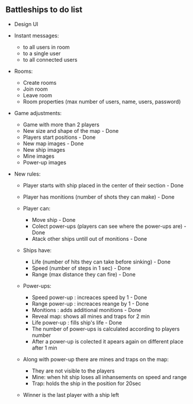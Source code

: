## Battleships to do list
* Design UI

* Instant messages:
  - to all users in room
  - to a single user
  - to all connected users

* Rooms:
  - Create rooms
  - Join room
  - Leave room
  - Room properties (max number of users, name, users, password)

* Game adjustments:
  - Game with more than 2 players
  - New size and shape of the map - Done
  - Players start positions - Done
  - New map images - Done
  - New ship images
  - Mine images
  - Power-up images

* New rules:
  - Player starts with ship placed in the center of their section - Done
  - Player has monitions (number of shots they can make) - Done
  - Player can:
    - Move ship - Done
    - Colect power-ups (players can see where the power-ups are) - Done
    - Atack other ships untill out of monitions - Done

  - Ships have:
    - Life (number of hits they can take before sinking) - Done
    - Speed (number of steps in 1 sec) - Done
    - Range (max distance they can fire) - Done

  - Power-ups:
    - Speed power-up : increaces speed by 1 - Done
    - Range power-up : increaces reange by 1 - Done
    - Monitions : adds additional monitions - Done
    - Reveal map: shows all mines and traps for 2 min 
    - Life power-up : fills ship's life  - Done
    - The number of power-ups is calculated according to players number
    - After a power-up is colected it apears again on different place after 1 min
  
  - Along with power-up there are mines and traps on the map:
    - They are not visible to the players
    - Mine: when hit ship loses all inhansements on speed and range
    - Trap: holds the ship in the position for 20sec

  - Winner is the last player with a ship left
